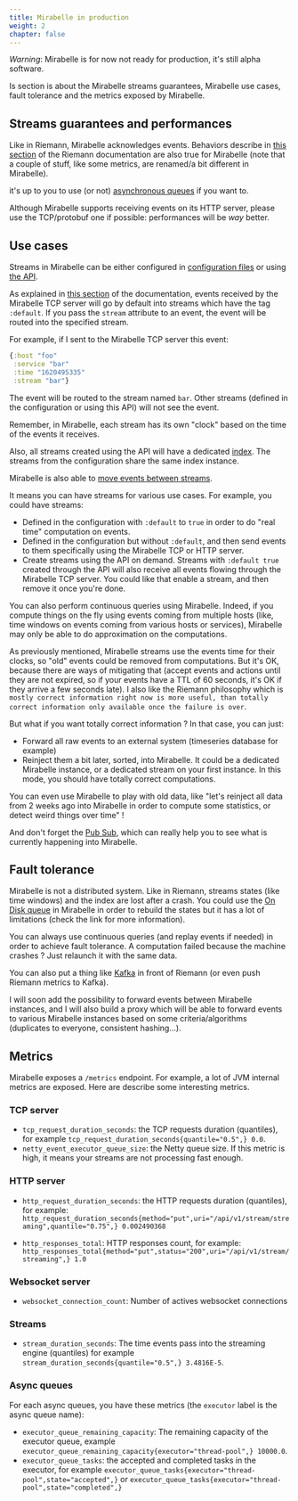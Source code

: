 ```yaml
---
title: Mirabelle in production
weight: 2
chapter: false
---
```


*Warning*: Mirabelle is for now not ready for production, it's still alpha software.

Is section is about the Mirabelle streams guarantees, Mirabelle use cases, fault tolerance and the metrics exposed by Mirabelle.

## Streams guarantees and performances

Like in Riemann, Mirabelle acknowledges events. Behaviors describe in [this section](http://riemann.io/howto.html#client-backpressure-latency-and-queues) of the Riemann documentation are also true for Mirabelle (note that a couple of stuff, like some metrics, are renamed/a bit different in Mirabelle).

it's up to you to use (or not) [asynchronous queues](/howto/stream/#io-and-async-queues) if you want to.

Although Mirabelle supports receiving events on its HTTP server, please use the TCP/protobuf one if possible: performances will be *way* better.

## Use cases

Streams in Mirabelle can be either configured in [configuration files](/howto/configuration/) or using [the API](/api/).

As explained in [this section](/howto/stream/#streams) of the documentation, events received by the Mirabelle TCP server will go by default into streams which have the tag `:default`. If you pass the `stream` attribute to an event, the event will be routed into the specified stream.

For example, if I sent to the Mirabelle TCP server this event:

```clojure
{:host "foo"
 :service "bar"
 :time "1620495335"
 :stream "bar"}
```

The event will be routed to the stream named `bar`. Other streams (defined in the configuration or using this API) will not see the event.

Remember, in Mirabelle, each stream has its own "clock" based on the time of the events it receives.

Also, all streams created using the API will have a dedicated [index](/howto/index/). The streams from the configuration share the same index instance.

Mirabelle is also able to [move events between streams](/howto/stream/#move-events-between-streams).

It means you can have streams for various use cases. For example, you could have streams:

- Defined in the configuration with `:default` to `true` in order to do "real time" computation on events.
- Defined in the configuration but without `:default`, and then send events to them specifically using the Mirabelle TCP or HTTP server.
- Create streams using the API on demand. Streams with `:default true` created through the API will also receive all events flowing through the Mirabelle TCP server. You could like that enable a stream, and then remove it once you're done.

You can also perform continuous queries using Mirabelle. Indeed, if you compute things on the fly using events coming from multiple hosts (like, time windows on events coming from various hosts or services), Mirabelle may only be able to do approximation on the computations.

As previously mentioned, Mirabelle streams use the events time for their clocks, so "old" events could be removed from computations. But it's OK, because there are ways of mitigating that (accept events and actions until they are not expired, so if your events have a TTL of 60 seconds, it's OK if they arrive a few seconds late). I also like the Riemann philosophy which is `mostly correct information right now is more useful, than totally correct information only available once the failure is over`.

But what if you want totally correct information ? In that case, you can just:

- Forward all raw events to an external system (timeseries database for example)
- Reinject them a bit later, sorted, into Mirabelle. It could be a dedicated Mirabelle instance, or a dedicated stream on your first instance. In this mode, you should have totally correct computations.

You can even use Mirabelle to play with old data, like "let's reinject all data from 2 weeks ago into Mirabelle in order to compute some statistics, or detect weird things over time" !

And don't forget the [Pub Sub](/howto/pubsub/), which can really help you to see what is currently happening into Mirabelle.

## Fault tolerance

Mirabelle is not a distributed system. Like in Riemann, streams states (like time windows) and the index are lost after a crash. You could use the [On Disk queue](/howto/on-disk-queue/) in Mirabelle in order to rebuild the states but it has a lot of limitations (check the link for more information).

You can always use continuous queries (and replay events if needed) in order to achieve fault tolerance. A computation failed because the machine crashes ? Just relaunch it with the same data.

You can also put a thing like [Kafka](https://kafka.apache.org/) in front of Riemann (or even push Riemann metrics to Kafka).

I will soon add the possibility to forward events between Mirabelle instances, and I will also build a proxy which will be able to forward events to various Mirabelle instances based on some criteria/algorithms (duplicates to everyone, consistent hashing...).

## Metrics

Mirabelle exposes a `/metrics` endpoint. For example, a lot of JVM internal metrics are exposed. Here are describe some interesting metrics.

### TCP server

- `tcp_request_duration_seconds`: the TCP requests duration (quantiles), for example `tcp_request_duration_seconds{quantile="0.5",} 0.0`.
- `netty_event_executor_queue_size`: the Netty queue size. If this metric is high, it means your streams are not processing fast enough.

### HTTP server

- `http_request_duration_seconds`: the HTTP requests duration (quantiles), for example: `http_request_duration_seconds{method="put",uri="/api/v1/stream/streaming",quantile="0.75",} 0.002490368`

- `http_responses_total`: HTTP responses count, for example: `http_responses_total{method="put",status="200",uri="/api/v1/stream/streaming",} 1.0`

### Websocket server

- `websocket_connection_count`: Number of actives websocket connections

### Streams

- `stream_duration_seconds`: The time events pass into the streaming engine (quantiles) for example `stream_duration_seconds{quantile="0.5",} 3.4816E-5`.

### Async queues

For each async queues, you have these metrics (the `executor` label is the async queue name):

- `executor_queue_remaining_capacity`: The remaining capacity of the executor queue, example `executor_queue_remaining_capacity{executor="thread-pool",} 10000.0`.
- `executor_queue_tasks`: the accepted and completed tasks in the executor, for example `executor_queue_tasks{executor="thread-pool",state="accepted",}` or `executor_queue_tasks{executor="thread-pool",state="completed",}`

